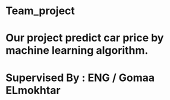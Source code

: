 # Team_project 
# Our project predict car price by machine learning algorithm.
# Supervised By : ENG / Gomaa ELmokhtar 
